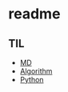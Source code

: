 # readme

## TIL
- [MD](https://github.com/sidsidsidsids/TIL/tree/master/marktext)
- [Algorithm](https://github.com/sidsidsidsids/TIL/tree/master/Algorithm)
- [Python](https://github.com/sidsidsidsids/TIL/tree/master/Python)